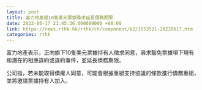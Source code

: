 ```yaml
---
layout: post
title: 富力地產就10隻美元票據尋求延長債務期限
date: 2022-06-17 21:45:36.000000000 +08:00
link: https://news.rthk.hk/rthk/ch/component/k2/1653521-20220617.htm
categories: rthk
---
```


富力地產表示，正向旗下10隻美元票據持有人徵求同意，尋求豁免票據項下現有和潛在的相應違約或違約事件，並延長債務期限。

公司指，若未能取得債權人同意，可能會根據重組支持協議的條款進行債務重組，並將邀請票據持有人加入。
